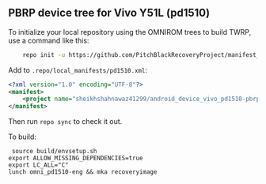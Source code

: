 ## PBRP device tree for Vivo Y51L (pd1510)


To initialize your local repository using the OMNIROM trees to build TWRP, use a command like this:
```bash
    repo init -u https://github.com/PitchBlackRecoveryProject/manifest_pb.git -b android-8.1
```
Add to `.repo/local_manifests/pd1510.xml`: 

```xml
<?xml version="1.0" encoding="UTF-8"?>
<manifest>
	<project name="sheikhshahnawaz41299/android_device_vivo_pd1510-pbrp" path="device/vivo/pd1510"  remote="github" revision="pbrp-8.1" />
</manifest>
```

Then run `repo sync` to check it out.

To build:

```
 source build/envsetup.sh
export ALLOW_MISSING_DEPENDENCIES=true
export LC_ALL="C"
lunch omni_pd1510-eng && mka recoveryimage
```

